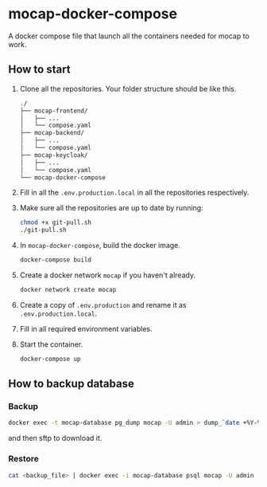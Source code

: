 # mocap-docker-compose

A docker compose file that launch all the containers needed for mocap to work.

## How to start

1. Clone all the repositories. Your folder structure should be like this.

    ```bash
    ./
    ├── mocap-frontend/
    │   ├── ...
    │   └── compose.yaml
    ├── mocap-backend/
    │   ├── ...
    │   └── compose.yaml
    ├── mocap-keycloak/
    │   ├── ...
    │   └── compose.yaml
    └── mocap-docker-compose
    ```

2. Fill in all the `.env.production.local` in all the repositories respectively.

3. Make sure all the repositories are up to date by running:

    ```bash
    chmod +x git-pull.sh
    ./git-pull.sh
    ```

4. In `mocap-docker-compose`, build the docker image.

    ```bash
    docker-compose build
    ```

5. Create a docker network `mocap` if you haven't already.

    ```bash
    docker network create mocap
    ```

6. Create a copy of `.env.production` and rename it as `.env.production.local`.

7. Fill in all required environment variables.

8. Start the container.

    ```bash
    docker-compose up
    ```

## How to backup database

### Backup

```bash
docker exec -t mocap-database pg_dump mocap -U admin > dump_`date +%Y-%m-%d"_"%H_%M_%S`.sql
```

and then sftp to download it.

### Restore

```bash
cat <backup_file> | docker exec -i mocap-database psql mocap -U admin
```

